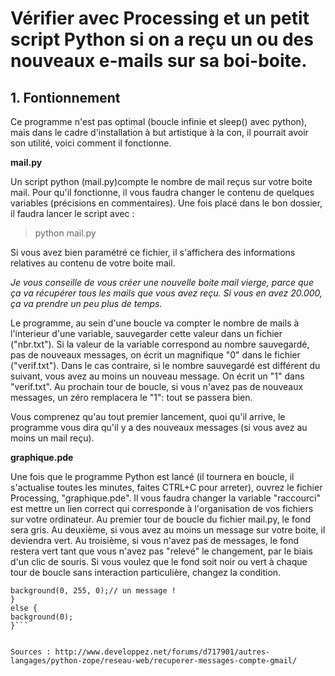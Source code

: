 # Vérifier avec Processing et un petit script Python si on a reçu un ou des nouveaux e-mails sur sa boi-boite.

## 1. Fontionnement

Ce programme n'est pas optimal (boucle infinie et sleep() avec python), mais dans le cadre d'installation à but artistique à la con, il pourrait avoir son utilité, voici comment il fonctionne.

**mail.py**

Un script python (mail.py)compte le nombre de mail reçus sur votre boite mail. Pour qu'il fonctionne, il vous faudra changer le contenu de quelques variables (précisions en commentaires). Une fois placé dans le bon dossier, il faudra lancer le script avec : 

> python mail.py

Si vous avez bien paramétré ce fichier, il s'affichera des informations relatives au contenu de votre boite mail.

*Je vous conseille de vous créer une nouvelle boite mail vierge, parce que ça va récupérer tous les mails que vous avez reçu. Si vous en avez 20.000, ça va prendre un peu plus de temps.*

Le programme, au sein d'une boucle va compter le nombre de mails à l'interieur d'une variable, sauvegarder cette valeur dans un fichier ("nbr.txt"). Si la valeur de la variable correspond au nombre sauvegardé, pas de nouveaux messages, on écrit un magnifique "0" dans le fichier ("verif.txt"). Dans le cas contraire, si le nombre sauvegardé est différent du suivant, vous avez au moins un nouveau message. On écrit un "1" dans "verif.txt". Au prochain tour de boucle, si vous n'avez pas de nouveaux messages, un zéro remplacera le "1": tout se passera bien.

Vous comprenez qu'au tout premier lancement, quoi qu'il arrive, le programme vous dira qu'il y a des nouveaux messages (si vous avez au moins un mail reçu).

**graphique.pde**

Une fois que le programme Python est lancé (il tournera en boucle, il s'actualise toutes les minutes, faites CTRL+C pour arreter), ouvrez le fichier Processing, "graphique.pde". Il vous faudra changer la variable "raccourci" est mettre un lien correct qui corresponde à l'organisation de vos fichiers sur votre ordinateur.
Au premier tour de boucle du fichier mail.py, le fond sera gris. Au deuxième, si vous avez au moins un message sur votre boite, il deviendra vert. Au troisième, si vous n'avez pas de messages, le fond restera vert tant que vous n'avez pas "relevé" le changement, par le biais d'un clic de souris. Si vous voulez que le fond soit noir ou vert à chaque tour de boucle sans interaction particulière, changez la condition.

``` if(numero == 1){
background(0, 255, 0);// un message !
}
else {
background(0);
}```


Sources : http://www.developpez.net/forums/d717901/autres-langages/python-zope/reseau-web/recuperer-messages-compte-gmail/



